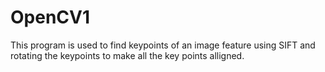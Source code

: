# OpenCV1
This program is used to find keypoints of an image feature using SIFT and rotating the keypoints to make all the key points alligned.

